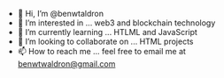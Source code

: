 - 👋 Hi, I’m @benwtaldron
- 👀 I’m interested in ...
web3 and blockchain technology
- 🌱 I’m currently learning ...
HTLML and JavaScript
- 💞️ I’m looking to collaborate on ...
HTML projects
- 📫 How to reach me ...
feel free to email me at benwtwaldron@gmail.com
<!---
benwtaldron/benwtaldron is a ✨ special ✨ repository because its `README.md` (this file) appears on your GitHub profile.
You can click the Preview link to take a look at your changes.
--->

